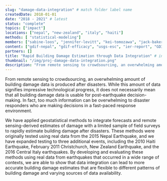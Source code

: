 ```yaml
---
slug: "damage-data-integration" # match folder label name
createdDate: 2018-01-01
date: "2018 - 2021" # latest 
status: "complete"
topics: ["impact"]
locations: ["nepal", "new-zealand", "italy", "haiti"]
methods: [ "statistical-modeling"]
members: ["sabine-loos", "jennifer-levitt", "kei-tomozawa", "jack-baker", "david-lallemant", "sangho-yun", "nama-budhathoki"] # insert your slug here, e.g., "sabine-loos"
content: ["gdif-nepal", "gdif-efficacy", "usgs-esc", "ier-report", "GDIF1-code", "Geo4Dev", "GDIF2-code"]
partners: []
title: "Rapid Building Damage Estimation through Data Integration" # insert title here
thumbnail: "/img/proj-damage-data-integration.png"
description: "From remote sensing to crowdsourcing, an overwhelming amount of building damage data is produced after disasters. While this amount of data signifies impressive technological progress, it does not necessarily mean that all building damage data is usable for post-earthquake decision-making. This research applies geostatistical methods to integrate multiple sources of data to produce rapid estimates of building damage, primarily to support regional decision making." # insert a one sentence description here
---
```


From remote sensing to crowdsourcing, an overwhelming amount of building damage data is produced after disasters. While this amount of data signifies impressive technological progress, it does not necessarily mean that all building damage data is usable for post-earthquake decision-making. In fact, too much information can be overwhelming to disaster responders who are making decisions in a fast-paced response environment. 

We have applied geostatistical methods to integrate forecasts and remote sensing-derived estimates of damage with a limited sample of field surveys to rapidly estimate building damage after disasters. These methods were originally tested using real data from the 2015 Nepal Earthquake, and we have expanded testing to three additional events, including the 2010 Haiti Earthquake, February 2011 Christchurch, New Zealand Earthquake, and the 2016 Central Italy earthquakes. By developing and evaluating these methods using real data from earthquakes that occurred in a wide range of contexts, we are able to show that data integration can lead to more accurate building damage estimates that are flexible to different patterns of building damage and varying sources of data availability.